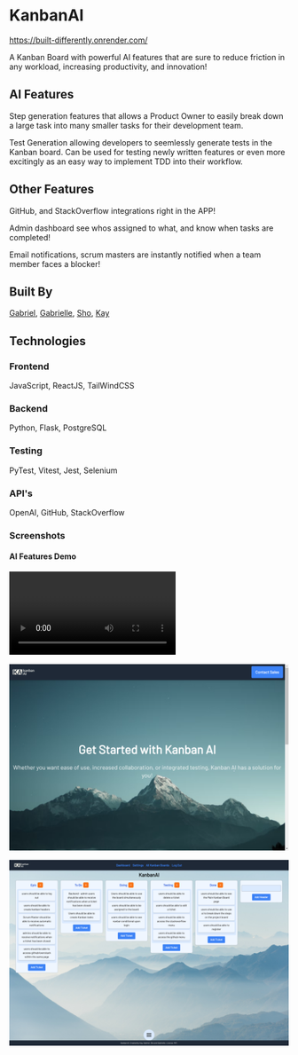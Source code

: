 # KanbanAI

https://built-differently.onrender.com/

A Kanban Board with powerful AI features that are sure to reduce friction in any workload, increasing productivity, and innovation!

## AI Features

Step generation features that allows a Product Owner to easily break down a large task into many smaller tasks for their development team.

Test Generation allowing developers to seemlessly generate tests in the Kanban board. Can be used for testing newly written features or even more excitingly as an easy way to implement TDD into their workflow.

## Other Features

GitHub, and StackOverflow integrations right in the APP!

Admin dashboard see whos assigned to what, and know when tasks are completed!

Email notifications, scrum masters are instantly notified when a team member faces a blocker!

## Built By

[Gabriel](https://github.com/Baskin-Ridley), [Gabrielle](https://github.com/GabrielleMonaen), [Sho](https://github.com/Shorizon), [Kay](https://github.com/kay-dev-uk)

## Technologies

### Frontend

JavaScript, ReactJS, TailWindCSS

### Backend

Python, Flask, PostgreSQL

### Testing

PyTest, Vitest, Jest, Selenium

### API's

OpenAI, GitHub, StackOverflow

### Screenshots

#### AI Features Demo

![animation](https://github.com/Baskin-Ridley/KanbanAI/blob/staging/Readme%20Assets/AI%20Features%20Demo.webm?raw=true)


![landing page](https://raw.githubusercontent.com/Baskin-Ridley/KanbanAI/staging/Readme%20Assets/landing%20page.png)


![board page](https://raw.githubusercontent.com/Baskin-Ridley/KanbanAI/staging/Readme%20Assets/main%20board.png)

